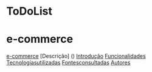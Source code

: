 # ToDoList

# e-commerce
[e-commerce]()
[Descrição]  ()
[Introdução]()
[Funcionalidades]()
[Tecnologiasutilizadas]() 
[Fontesconsultadas]()
[Autores]()
